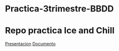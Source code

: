 # Practica-3trimestre-BBDD

# Repo practica Ice and Chill

[Presentacion](https://docs.google.com/presentation/d/1WxmRm5mr_k3GjIq-jAxdA7mxcawRpqH0glUCOsnIsMo/edit#slide=id.p)
[Documento](https://docs.google.com/document/d/1OOFGltsYxPClYkDkN4o98BtLofJNOyUd/edit)